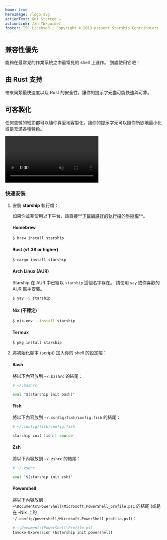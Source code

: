 ```yaml
---
home: true
heroImage: /logo.svg
actionText: Get Started →
actionLink: /zh-TW/guide/
footer: ISC Licensed | Copyright © 2019-present Starship Contributors
---
```


<div class="features">
  <div class="feature">
    <h2>兼容性優先</h2>
    <p>能夠在最常見的作業系統之中最常見的 shell 上運作。 到處使用它吧！</p>
  </div>
  <div class="feature">
    <h2>由 Rust 支持</h2>
    <p>帶來同類最快速度以及 Rust 的安全性，讓你的提示字元盡可能快速與可靠。</p>
  </div>
  <div class="feature">
    <h2>可客製化</h2>
    <p>任何些微的細節都可以隨你喜愛地客製化，讓你的提示字元可以隨你所欲地最小化或是充滿各種特色。</p>
  </div>
</div>

<div class="center">
  <video class="demo-video" autoplay muted loop>
    <source src="/demo.webm" type="video/webm">
    <source src="/demo.mp4" type="video/mp4">
  </video>
</div>

### 快速安裝

1. 安裝 **starship** 執行檔：

   如果你並非使用以下平台，請直接**[下載編譯好的執行檔的壓縮檔](https://github.com/starship/starship/releases)**。


   #### Homebrew

   ```sh
   $ brew install starship
   ```


   #### Rust (v1.38 or higher)

   ```sh
   $ cargo install starship
   ```


   #### Arch Linux (AUR)

   Starship 在 AUR 中已經以 `starship` 這個名字存在。 請使用 `yay` 或你喜歡的 AUR 幫手安裝。

   ```sh
   $ yay -S starship
   ```


   #### Nix (不穩定)

   ```sh
   $ nix-env --install starship
   ```


   #### Termux

   ```sh
   $ pkg install starship
   ```

1. 將初始化腳本 (script) 加入你的 shell 的設定檔：


   #### Bash

   將以下內容放到 `~/.bashrc` 的結尾：

   ```sh
   # ~/.bashrc

   eval "$(starship init bash)"
   ```


   #### Fish

   將以下內容放到 `~/.config/fish/config.fish` 的結尾：

   ```sh
   # ~/.config/fish/config.fish

   starship init fish | source
   ```


   #### Zsh

   將以下內容放到 `~/.zshrc` 的結尾：

   ```sh
   # ~/.zshrc

   eval "$(starship init zsh)"
   ```


   #### Powershell

   將以下內容放到 `~\Documents\PowerShell\Microsoft.PowerShell_profile.ps1` 的結尾 (或是在 -Nix 上的 `~/.config/powershell/Microsoft.PowerShell_profile.ps1`)：

   ```sh
   # ~\Documents\PowerShell\Profile.ps1
   Invoke-Expression (&starship init powershell)
   ```
